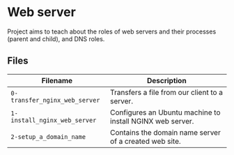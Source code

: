 # Web server
Project aims to teach about the roles of web servers and their processes (parent and child), and DNS roles.

## Files
| Filename | Description |
| -------- | ----------- |
| `0-transfer_nginx_web_server` | Transfers a file from our client to a server.|
| `1-install_nginx_web_server` | Configures an Ubuntu machine to install NGINX web server. |
| `2-setup_a_domain_name` | Contains the domain name server of a created web site.|
